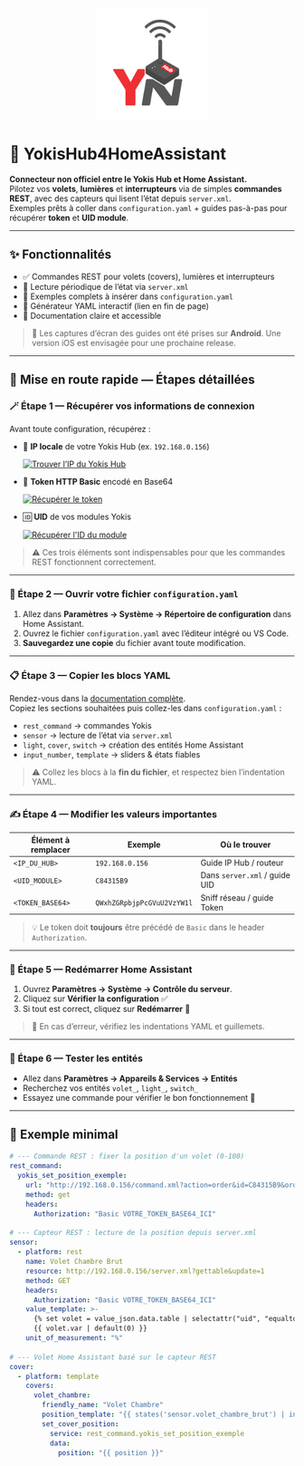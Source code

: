 <p align="center">
  <img src="docs/banner.png" alt="Yokis Hub Connect Banner" width="200">
</p>

# 🧰 YokisHub4HomeAssistant

**Connecteur non officiel entre le Yokis Hub et Home Assistant.**  
Pilotez vos **volets**, **lumières** et **interrupteurs** via de simples **commandes REST**, avec des capteurs qui lisent l’état depuis `server.xml`.  
Exemples prêts à coller dans `configuration.yaml` + guides pas-à-pas pour récupérer **token** et **UID module**.

---

## ✨ Fonctionnalités

- ✅ Commandes REST pour volets (covers), lumières et interrupteurs  
- 📡 Lecture périodique de l’état via `server.xml`  
- 🧭 Exemples complets à insérer dans `configuration.yaml`  
- 🧪 Générateur YAML interactif (lien en fin de page)  
- 📘 Documentation claire et accessible

> 📸 Les captures d’écran des guides ont été prises sur **Android**. Une version iOS est envisagée pour une prochaine release.

---

## 🚀 Mise en route rapide — Étapes détaillées

### 🪄 Étape 1 — Récupérer vos informations de connexion

Avant toute configuration, récupérez :
- 🧭 **IP locale** de votre Yokis Hub (ex. `192.168.0.156`)  
  <div align="left" style="margin: 8px 0 12px;">
    <a href="./docs/findip.md">
      <img src="https://img.shields.io/badge/Trouver_l’IP_du_Hub-F59E0B?style=for-the-badge" alt="Trouver l’IP du Yokis Hub">
    </a>
  </div>

- 🔑 **Token HTTP Basic** encodé en Base64  
  <div align="left" style="margin: 8px 0 12px;">
    <a href="./docs/get-token.md">
      <img src="https://img.shields.io/badge/R%C3%A9cup%C3%A9rer_le_token-34C759?style=for-the-badge" alt="Récupérer le token">
    </a>
  </div>

- 🆔 **UID** de vos modules Yokis  
  <div align="left" style="margin: 8px 0 0;">
    <a href="./docs/get-module-id.md">
      <img src="https://img.shields.io/badge/R%C3%A9cup%C3%A9rer_l'ID_du_module-0A84FF?style=for-the-badge" alt="Récupérer l'ID du module">
    </a>
  </div>

> ⚠️ Ces trois éléments sont indispensables pour que les commandes REST fonctionnent correctement.

---

### 📝 Étape 2 — Ouvrir votre fichier `configuration.yaml`

1. Allez dans **Paramètres → Système → Répertoire de configuration** dans Home Assistant.  
2. Ouvrez le fichier `configuration.yaml` avec l’éditeur intégré ou VS Code.  
3. **Sauvegardez une copie** du fichier avant toute modification.

---

### 📋 Étape 3 — Copier les blocs YAML

Rendez-vous dans la [documentation complète](./docs/configuration.md).  
Copiez les sections souhaitées puis collez-les dans `configuration.yaml` :

- `rest_command` → commandes Yokis  
- `sensor` → lecture de l’état via `server.xml`  
- `light`, `cover`, `switch` → création des entités Home Assistant  
- `input_number`, `template` → sliders & états fiables

> ⚠️ Collez les blocs à la **fin du fichier**, et respectez bien l’indentation YAML.

---

### ✍️ Étape 4 — Modifier les valeurs importantes

| Élément à remplacer   | Exemple                     | Où le trouver                   |
|-----------------------|-----------------------------|----------------------------------|
| `<IP_DU_HUB>`         | `192.168.0.156`             | Guide IP Hub / routeur          |
| `<UID_MODULE>`        | `C84315B9`                  | Dans `server.xml` / guide UID   |
| `<TOKEN_BASE64>`      | `QWxhZGRpbjpPcGVuU2VzYW1l`  | Sniff réseau / guide Token      |

> 💡 Le token doit **toujours** être précédé de `Basic` dans le header `Authorization`.

---

### 🔄 Étape 5 — Redémarrer Home Assistant

1. Ouvrez **Paramètres → Système → Contrôle du serveur**.  
2. Cliquez sur **Vérifier la configuration** ✅  
3. Si tout est correct, cliquez sur **Redémarrer** 🔁

> 🧠 En cas d’erreur, vérifiez les indentations YAML et guillemets.

---

### 🧪 Étape 6 — Tester les entités

- Allez dans **Paramètres → Appareils & Services → Entités**  
- Recherchez vos entités `volet_`, `light_`, `switch_`  
- Essayez une commande pour vérifier le bon fonctionnement 🎉

---

## 🧩 Exemple minimal

```yaml
# --- Commande REST : fixer la position d'un volet (0-100)
rest_command:
  yokis_set_position_exemple:
    url: "http://192.168.0.156/command.xml?action=order&id=C84315B9&order=varX&ext1={{ position }}"
    method: get
    headers:
      Authorization: "Basic VOTRE_TOKEN_BASE64_ICI"

# --- Capteur REST : lecture de la position depuis server.xml
sensor:
  - platform: rest
    name: Volet Chambre Brut
    resource: http://192.168.0.156/server.xml?gettable&update=1
    method: GET
    headers:
      Authorization: "Basic VOTRE_TOKEN_BASE64_ICI"
    value_template: >-
      {% set volet = value_json.data.table | selectattr("uid", "equalto", "C84315B9") | list | first %}
      {{ volet.var | default(0) }}
    unit_of_measurement: "%"

# --- Volet Home Assistant basé sur le capteur REST
cover:
  - platform: template
    covers:
      volet_chambre:
        friendly_name: "Volet Chambre"
        position_template: "{{ states('sensor.volet_chambre_brut') | int(0) }}"
        set_cover_position:
          service: rest_command.yokis_set_position_exemple
          data:
            position: "{{ position }}"
